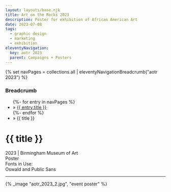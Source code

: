 ```yaml
---
layout: layouts/base.njk
title: Art on the Rocks 2023
description: Poster for exhibition of African American Art
date: 2023-07-08
tags:
  - graphic design
  - marketing
  - exhibition
eleventyNavigation:
  key: aotr 2023
  parent: Campaigns + Posters
---
```

{% set navPages = collections.all | eleventyNavigationBreadcrumb("aotr 2023") %}
<div class="breadcrumb">
    <h3 class="visually-hidden">Breadcrumb</h3>
	<ul class="nav">
            {%- for entry in navPages %}
		<li class="nav-item"{% if entry.url == page.url %} class="active-breadcrumb"{% endif %}> » <a href="{{ entry.url }}">{{ entry.title }}</a></li>
  	    	{%- endfor %}
	    <li class="nav-item"><active-breadcrumb>» {{ title }}</active-breadcrumb></li>
	</ul>
</div>
<div class="container">
	<div class="row"></div>
	<div class="row">
		<div class="col-4 col-4-md col-4-lg">
			<h1>{{ title }}</h1>
			<figcaption>2023 | Birmingham Museum of Art</figcaption>
			<figcaption>Poster</figcaption>
			<figcaption>Fonts in Use:</br>Oswald and Public Sans</figcaption>
            <hr>
		</div>
        <div class="col"></div>
        <div class="col-6 col-6-md col-6-lg">
			{% _image "aotr_2023_2.jpg", "event poster" %}
		</div>
	</div>
</div>